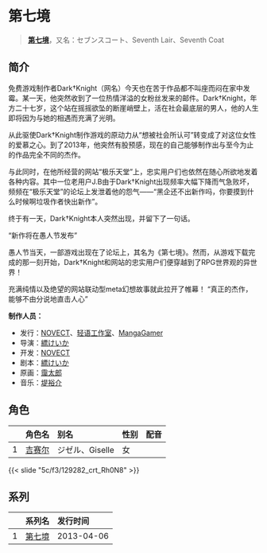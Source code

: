 # 第七境


> <u>**[第七境](https://bgm.tv/subject/91173)**</u>，又名：セブンスコート、Seventh Lair、Seventh Coat

## 简介

免费游戏制作者Dark†Knight（网名）今天也在苦于作品都不叫座而闷在家中发霉。某一天，他突然收到了一位热情洋溢的女粉丝发来的邮件。Dark†Knight，年方二十七岁，这个站在摇摇欲坠的断崖峭壁上，活在社会最底层的男人，他的人生即将因为与她的相遇而充满了光明。

从此驱使Dark†Knight制作游戏的原动力从“想被社会所认可”转变成了对这位女性的爱慕之心。到了2013年，他突然有股预感，现在的自己能够制作出与至今为止的作品完全不同的杰作。

与此同时，在他所经营的网站“极乐天堂”上，忠实用户们也依然在随心所欲地发着各种内容。其中一位老用户J.B由于Dark†Knight出现频率大幅下降而气急败坏，频频在“极乐天堂”的论坛上发泄着他的怨气——“黑企还不出新作吗，你要摸到什么时候啊垃圾作者快出新作”。

终于有一天，Dark†Knight本人突然出现，并留下了一句话。

“新作将在愚人节发布”

愚人节当天，一部游戏出现在了论坛上，其名为《第七境》。然而，从游戏下载完成的那一刻开始，Dark†Knight和网站的忠实用户们便穿越到了RPG世界观的异世界！

充满纯情以及绝望的网站联动型meta幻想故事就此拉开了帷幕！
“真正的杰作，能够不由分说地直击人心”


**制作人员：**
- 发行：[NOVECT](https://bgm.tv/person/13352)、[轻语工作室](https://bgm.tv/person/42019)、[MangaGamer](https://bgm.tv/person/46643)
- 导演：[縹けいか](https://bgm.tv/person/34418)
- 开发：[NOVECT](https://bgm.tv/person/13352)
- 剧本：[縹けいか](https://bgm.tv/person/34418)
- 原画：[靄太郎](https://bgm.tv/person/36172)
- 音乐：[堤裕介](https://bgm.tv/person/46804)

## 角色

|     |   角色名   |   别名  | 性别 |  配音  |
|:--- |:------  |:----      |:---  |:--   |
| 1 | [吉赛尔](https://bgm.tv/character/129282) | ジゼル、Giselle | 女 |  |

{{< slide "5c/f3/129282_crt_Rh0N8" >}}

## 系列

|     | 系列名                                | 发行时间       |
| :-- | :--------------------------------- | :--------- |
| 1   | [第七境](http://bgm.tv/subject/91173) | 2013-04-06 |

